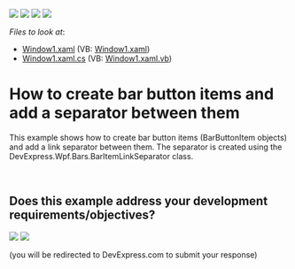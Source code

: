 <!-- default badges list -->
![](https://img.shields.io/endpoint?url=https://codecentral.devexpress.com/api/v1/VersionRange/128640808/22.2.2%2B)
[![](https://img.shields.io/badge/Open_in_DevExpress_Support_Center-FF7200?style=flat-square&logo=DevExpress&logoColor=white)](https://supportcenter.devexpress.com/ticket/details/E1575)
[![](https://img.shields.io/badge/📖_How_to_use_DevExpress_Examples-e9f6fc?style=flat-square)](https://docs.devexpress.com/GeneralInformation/403183)
[![](https://img.shields.io/badge/💬_Leave_Feedback-feecdd?style=flat-square)](#does-this-example-address-your-development-requirementsobjectives)
<!-- default badges end -->
<!-- default file list -->
*Files to look at*:

* [Window1.xaml](./CS/BarItemLinkSeparatorEx/Window1.xaml) (VB: [Window1.xaml](./VB/BarItemLinkSeparatorEx/Window1.xaml))
* [Window1.xaml.cs](./CS/BarItemLinkSeparatorEx/Window1.xaml.cs) (VB: [Window1.xaml.vb](./VB/BarItemLinkSeparatorEx/Window1.xaml.vb))
<!-- default file list end -->
# How to create bar button items and add a separator between them


<p>This example shows how to create bar button items (BarButtonItem objects) and add a link separator between them. The separator is created using the DevExpress.Wpf.Bars.BarItemLinkSeparator class.</p>

<br/>


<!-- feedback -->
## Does this example address your development requirements/objectives?

[<img src="https://www.devexpress.com/support/examples/i/yes-button.svg"/>](https://www.devexpress.com/support/examples/survey.xml?utm_source=github&utm_campaign=how-to-create-bar-button-items-and-add-a-separator-between-them-e1575&~~~was_helpful=yes) [<img src="https://www.devexpress.com/support/examples/i/no-button.svg"/>](https://www.devexpress.com/support/examples/survey.xml?utm_source=github&utm_campaign=how-to-create-bar-button-items-and-add-a-separator-between-them-e1575&~~~was_helpful=no)

(you will be redirected to DevExpress.com to submit your response)
<!-- feedback end -->

